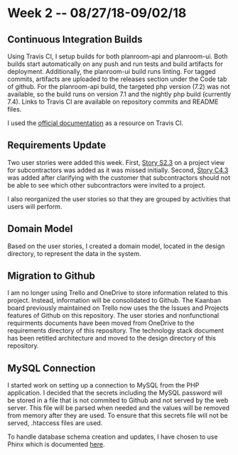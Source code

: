 # Week 2 -- 08/27/18-09/02/18

## Continuous Integration Builds
Using Travis CI, I setup builds for both planroom-api and planroom-ui. Both builds start automatically on any push and run tests and build artifacts for deployment.  Additionally, the planroom-ui build runs linting. For tagged commits, artifacts are uploaded to the releases section under the Code tab of github. For the planroom-api build, the targeted php version (7.2) was not available, so the build runs on version 7.1 and the nightly php build (currently 7.4). Links to Travis CI are available on repository commits and README files.

I used the [official documentation](https://docs.travis-ci.com/) as a resource on Travis CI.

## Requirements Update
Two user stories were added this week. First, [Story S2.3](https://github.com/mjsmith11/planroom-journal/blob/master/requirements/user_stories.md#s23) on a project view for subcontractors was added as it was missed initially. Second, [Story C4.3](https://github.com/mjsmith11/planroom-journal/blob/master/requirements/user_stories.md#c43) was added after clarifying with the customer that subcontractors should not be able to see which other subcontractors were invited to a project.

I also reorganized the user stories so that they are grouped by activities that users will perform.

## Domain Model
Based on the user stories, I created a domain model, located in the design directory, to represent the data in the system.

## Migration to Github
I am no longer using Trello and OneDrive to store information related to this project.  Instead, information will be consolidated to Github. The Kaanban board previously maintained on Trello now uses the the Issues and Projects features of Github on this repository. The user stories and nonfunctional requirments documents have been moved from OneDrive to the requirements directory of this repository.  The technology stack document has been retitled architecture and moved to the design directory of this repository.

## MySQL Connection
I started work on setting up a connection to MySQL from the PHP application. I decided that the secrets including the MySQL password will be stored in a file that is not commited to Github and not served by the web server.  This file will be parsed when needed and the values will be removed from memory after they are used. To ensure that this secrets file will not be served, .htaccess files are used.

To handle database schema creation and updates, I have chosen to use Phinx which is documented [here](https://book.cakephp.org/3.0/en/phinx.html).